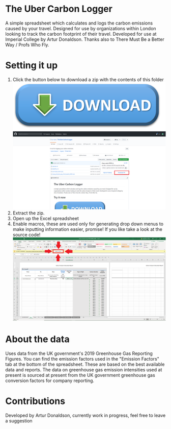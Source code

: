 # The Uber Carbon Logger
A simple spreadsheet which calculates and logs the carbon emissions caused by your travel. Designed for use by organizations within London looking to track the carbon footprint of their travel. Developed for use at Imperial College by Artur Donaldson. Thanks also to There Must Be a Better Way / Profs Who Fly. 

# Setting it up
1. Click the button below to download a zip with the contents of this folder
[![](download_button.png)](https://github.com/tur-ium/TheUberCarbonLogger/archive/master.zip)
![](download_instructions.png)
2. Extract the zip. 
3. Open up the Excel spreadsheet
4. Enable macros, these are used only for generating drop down menus to make inputting information easier, promise! If you like take a look at the source code!
![](how_to_enable_macros.png)

# About the data
Uses data from the UK government's 2019 Greenhouse Gas Reporting Figures. You can find the emission factors used in the "Emission Factors" tab at the bottom of the spreadsheet. These are based on the best available data and reports. The data on greenhouse gas emission intensities used at present is sourced at present from the UK government greenhouse gas conversion factors for company reporting.  

# Contributions
Developed by Artur Donaldson, currently work in progress, feel free to leave a suggestion
